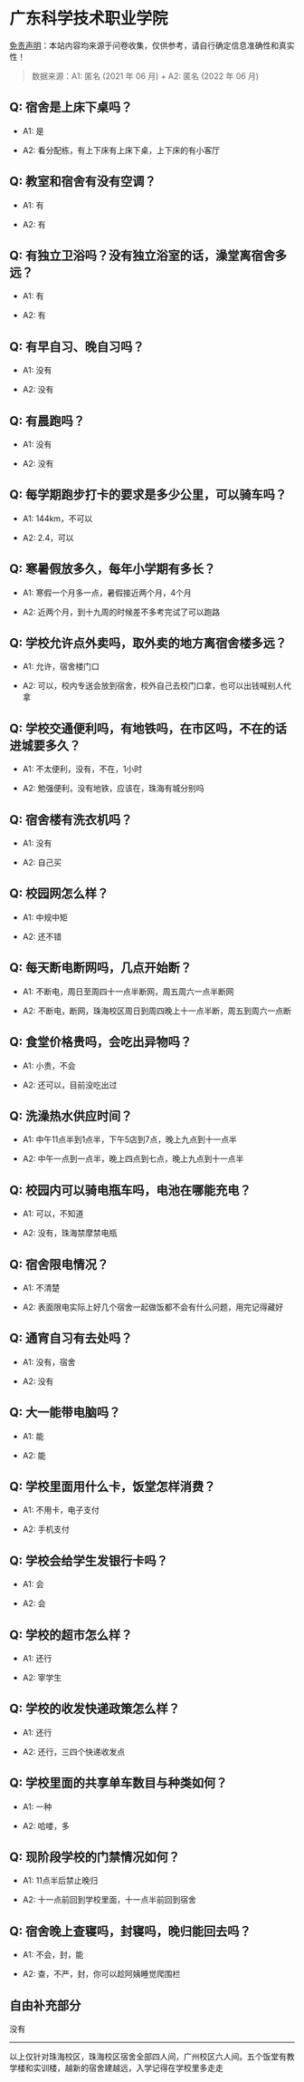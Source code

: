 # 广东科学技术职业学院

[免责声明](https://colleges.chat/#_3)：本站内容均来源于问卷收集，仅供参考，请自行确定信息准确性和真实性！

> 数据来源：A1: 匿名 (2021 年 06 月) + A2: 匿名 (2022 年 06 月)

## Q: 宿舍是上床下桌吗？

- A1: 是

- A2: 看分配栋，有上下床有上床下桌，上下床的有小客厅

## Q: 教室和宿舍有没有空调？

- A1: 有

- A2: 有

## Q: 有独立卫浴吗？没有独立浴室的话，澡堂离宿舍多远？

- A1: 有

- A2: 有

## Q: 有早自习、晚自习吗？

- A1: 没有

- A2: 没有

## Q: 有晨跑吗？

- A1: 没有

- A2: 没有

## Q: 每学期跑步打卡的要求是多少公里，可以骑车吗？

- A1: 144km，不可以

- A2: 2.4，可以

## Q: 寒暑假放多久，每年小学期有多长？

- A1: 寒假一个月多一点，暑假接近两个月，4个月

- A2: 近两个月，到十九周的时候差不多考完试了可以跑路

## Q: 学校允许点外卖吗，取外卖的地方离宿舍楼多远？

- A1: 允许，宿舍楼门口

- A2: 可以，校内专送会放到宿舍，校外自己去校门口拿，也可以出钱喊别人代拿

## Q: 学校交通便利吗，有地铁吗，在市区吗，不在的话进城要多久？

- A1: 不太便利，没有，不在，1小时

- A2: 勉强便利，没有地铁，应该在，珠海有城分别吗

## Q: 宿舍楼有洗衣机吗？

- A1: 没有

- A2: 自己买

## Q: 校园网怎么样？

- A1: 中规中矩

- A2: 还不错

## Q: 每天断电断网吗，几点开始断？

- A1: 不断电，周日至周四十一点半断网，周五周六一点半断网

- A2: 不断电，断网，珠海校区周日到周四晚上十一点半断，周五到周六一点断

## Q: 食堂价格贵吗，会吃出异物吗？

- A1: 小贵，不会

- A2: 还可以，目前没吃出过

## Q: 洗澡热水供应时间？

- A1: 中午11点半到1点半，下午5店到7点，晚上九点到十一点半

- A2: 中午一点到一点半，晚上四点到七点，晚上九点到十一点半

## Q: 校园内可以骑电瓶车吗，电池在哪能充电？

- A1: 可以，不知道

- A2: 没有，珠海禁摩禁电瓶

## Q: 宿舍限电情况？

- A1: 不清楚

- A2: 表面限电实际上好几个宿舍一起做饭都不会有什么问题，用完记得藏好

## Q: 通宵自习有去处吗？

- A1: 没有，宿舍

- A2: 没有

## Q: 大一能带电脑吗？

- A1: 能

- A2: 能

## Q: 学校里面用什么卡，饭堂怎样消费？

- A1: 不用卡，电子支付

- A2: 手机支付

## Q: 学校会给学生发银行卡吗？

- A1: 会

- A2: 会

## Q: 学校的超市怎么样？

- A1: 还行

- A2: 宰学生

## Q: 学校的收发快递政策怎么样？

- A1: 还行

- A2: 还行，三四个快递收发点

## Q: 学校里面的共享单车数目与种类如何？

- A1: 一种

- A2: 哈喽，多

## Q: 现阶段学校的门禁情况如何？

- A1: 11点半后禁止晚归

- A2: 十一点前回到学校里面，十一点半前回到宿舍

## Q: 宿舍晚上查寝吗，封寝吗，晚归能回去吗？

- A1: 不会，封，能

- A2: 查，不严，封，你可以趁阿姨睡觉爬围栏

## 自由补充部分

没有

***

以上仅针对珠海校区，珠海校区宿舍全部四人间，广州校区六人间。五个饭堂有教学楼和实训楼，越新的宿舍建越远，入学记得在学校里多走走